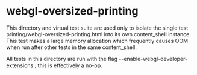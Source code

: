 # webgl-oversized-printing

This directory and virtual test suite are used only to isolate the single test
printing/webgl-oversized-printing.html into its own content_shell instance. This
test makes a large memory allocation which frequently causes OOM when run after
other tests in the same content_shell.

All tests in this directory are run with the flag
--enable-webgl-developer-extensions ; this is effectively a no-op.
